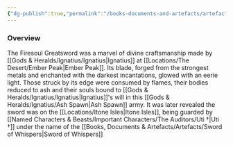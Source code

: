 ```yaml
---
{"dg-publish":true,"permalink":"/books-documents-and-artefacts/artefacts/firesoul-greatsword/","tags":["Artefact"],"updated":"2025-06-10T19:00:50.333+01:00"}
---
```


### Overview
The Firesoul Greatsword was a marvel of divine craftsmanship made by [[Gods & Heralds/Ignatius/Ignatius\|Ignatius]] at [[Locations/The Desert/Ember Peak\|Ember Peak]]. Its blade, forged from the strongest metals and enchanted with the darkest incantations, glowed with an eerie light. Those struck by its edge were consumed by flames, their bodies reduced to ash and their souls bound to [[Gods & Heralds/Ignatius/Ignatius\|Ignatius]]'s will in this [[Gods & Heralds/Ignatius/Ash Spawn\|Ash Spawn]] army. It was later revealed the sword was on the [[Locations/Itone Isles\|Itone Isles]], being guarded by [[Named Characters & Beasts/Important Characters/The Auditors/Uti †\|Uti †]] under the name of the [[Books, Documents & Artefacts/Artefacts/Sword of Whispers\|Sword of Whispers]]